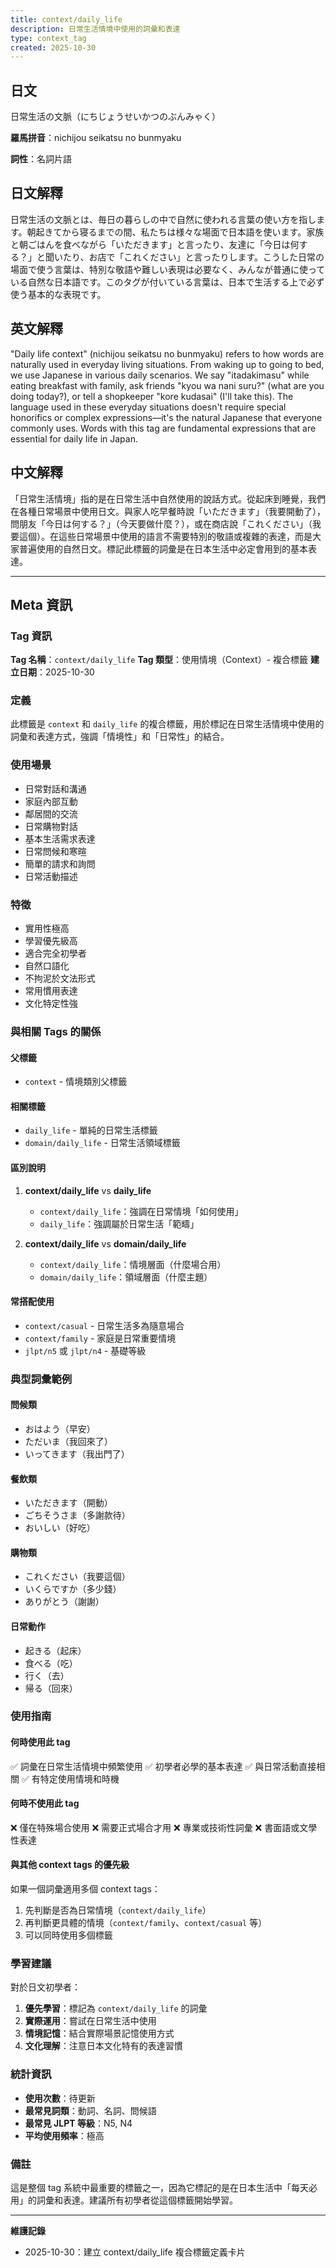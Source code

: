 ```yaml
---
title: context/daily_life
description: 日常生活情境中使用的詞彙和表達
type: context_tag
created: 2025-10-30
---
```


## 日文
日常生活の文脈（にちじょうせいかつのぶんみゃく）

**羅馬拼音**：nichijou seikatsu no bunmyaku

**詞性**：名詞片語

## 日文解釋
日常生活の文脈とは、毎日の暮らしの中で自然に使われる言葉の使い方を指します。朝起きてから寝るまでの間、私たちは様々な場面で日本語を使います。家族と朝ごはんを食べながら「いただきます」と言ったり、友達に「今日は何する？」と聞いたり、お店で「これください」と言ったりします。こうした日常の場面で使う言葉は、特別な敬語や難しい表現は必要なく、みんなが普通に使っている自然な日本語です。このタグが付いている言葉は、日本で生活する上で必ず使う基本的な表現です。

## 英文解釋
"Daily life context" (nichijou seikatsu no bunmyaku) refers to how words are naturally used in everyday living situations. From waking up to going to bed, we use Japanese in various daily scenarios. We say "itadakimasu" while eating breakfast with family, ask friends "kyou wa nani suru?" (what are you doing today?), or tell a shopkeeper "kore kudasai" (I'll take this). The language used in these everyday situations doesn't require special honorifics or complex expressions—it's the natural Japanese that everyone commonly uses. Words with this tag are fundamental expressions that are essential for daily life in Japan.

## 中文解釋
「日常生活情境」指的是在日常生活中自然使用的說話方式。從起床到睡覺，我們在各種日常場景中使用日文。與家人吃早餐時說「いただきます」（我要開動了），問朋友「今日は何する？」（今天要做什麼？），或在商店說「これください」（我要這個）。在這些日常場景中使用的語言不需要特別的敬語或複雜的表達，而是大家普遍使用的自然日文。標記此標籤的詞彙是在日本生活中必定會用到的基本表達。

---

## Meta 資訊

### Tag 資訊

**Tag 名稱**：`context/daily_life`
**Tag 類型**：使用情境（Context）- 複合標籤
**建立日期**：2025-10-30

### 定義

此標籤是 `context` 和 `daily_life` 的複合標籤，用於標記在日常生活情境中使用的詞彙和表達方式，強調「情境性」和「日常性」的結合。

### 使用場景

- 日常對話和溝通
- 家庭內部互動
- 鄰居間的交流
- 日常購物對話
- 基本生活需求表達
- 日常問候和寒暄
- 簡單的請求和詢問
- 日常活動描述

### 特徵

- 實用性極高
- 學習優先級高
- 適合完全初學者
- 自然口語化
- 不拘泥於文法形式
- 常用慣用表達
- 文化特定性強

### 與相關 Tags 的關係

#### 父標籤
- `context` - 情境類別父標籤

#### 相關標籤
- `daily_life` - 單純的日常生活標籤
- `domain/daily_life` - 日常生活領域標籤

#### 區別說明
1. **context/daily_life** vs **daily_life**
   - `context/daily_life`：強調在日常情境「如何使用」
   - `daily_life`：強調屬於日常生活「範疇」

2. **context/daily_life** vs **domain/daily_life**
   - `context/daily_life`：情境層面（什麼場合用）
   - `domain/daily_life`：領域層面（什麼主題）

#### 常搭配使用
- `context/casual` - 日常生活多為隨意場合
- `context/family` - 家庭是日常重要情境
- `jlpt/n5` 或 `jlpt/n4` - 基礎等級

### 典型詞彙範例

#### 問候類
- おはよう（早安）
- ただいま（我回來了）
- いってきます（我出門了）

#### 餐飲類
- いただきます（開動）
- ごちそうさま（多謝款待）
- おいしい（好吃）

#### 購物類
- これください（我要這個）
- いくらですか（多少錢）
- ありがとう（謝謝）

#### 日常動作
- 起きる（起床）
- 食べる（吃）
- 行く（去）
- 帰る（回來）

### 使用指南

#### 何時使用此 tag
✅ 詞彙在日常生活情境中頻繁使用
✅ 初學者必學的基本表達
✅ 與日常活動直接相關
✅ 有特定使用情境和時機

#### 何時不使用此 tag
❌ 僅在特殊場合使用
❌ 需要正式場合才用
❌ 專業或技術性詞彙
❌ 書面語或文學性表達

#### 與其他 context tags 的優先級
如果一個詞彙適用多個 context tags：
1. 先判斷是否為日常情境（`context/daily_life`）
2. 再判斷更具體的情境（`context/family`、`context/casual` 等）
3. 可以同時使用多個標籤

### 學習建議

對於日文初學者：
1. **優先學習**：標記為 `context/daily_life` 的詞彙
2. **實際運用**：嘗試在日常生活中使用
3. **情境記憶**：結合實際場景記憶使用方式
4. **文化理解**：注意日本文化特有的表達習慣

### 統計資訊

- **使用次數**：待更新
- **最常見詞類**：動詞、名詞、問候語
- **最常見 JLPT 等級**：N5, N4
- **平均使用頻率**：極高

### 備註

這是整個 tag 系統中最重要的標籤之一，因為它標記的是在日本生活中「每天必用」的詞彙和表達。建議所有初學者從這個標籤開始學習。

---

**維護記錄**
- 2025-10-30：建立 context/daily_life 複合標籤定義卡片
